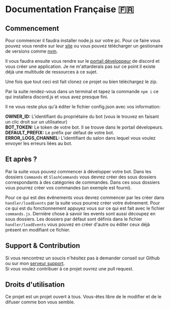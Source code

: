 # Documentation Française 🇫🇷

## Commencement

Pour commencer il faudra installer node.js sur votre pc. Pour ce faire vous pouvez vous rendre sur leur [site](https://nodejs.org/fr/) ou vous pouvez télécharger un gestionaire de versions comme [nvm](https://github.com/nvm-sh/nvm).

Il vous faudra ensuite vous rendre sur le [portail développeur](https://discord.com/developers/applications) de discord et vous créer une application. Je ne m'attarderais pas sur ce point il existe déjà une multitude de ressources à ce sujet.

Une fois que tout ceci est fait clonez ce projet ou bien téléchargez le zip.

Par la suite rendez-vous dans un terminal et tapez la commande `npm i` ce qui installera discord.js et vous avez presque fini.

Il ne vous reste plus qu'à éditer le fichier config.json avec vos information:

**OWNER_ID:** L'identifiant du propriétaire du bot (vous le trouvez en faisant un clic droit sur un utilisateur)<br/>
**BOT_TOKEN:** Le token de votre bot. Il se trouve dans le portail dévelopeurs.<br/>
**DEFAULT_PREFIX:** Le préfix par défaut de votre bot.<br/>
**ERROR_LOGS_CHANNEL:** L'identifiant du salon dans lequel vous voulez envoyer les erreurs liées au bot.

## Et après ?

Par la suite vous pouvez commencer à développer votre bot. Dans les dossiers `Commands` et `SlashCommands` vous devrez créer des sous dossiers correspondants à des catégories de commandes. Dans ces sous dossiers vous pourrez créer vos commandes (un exemple est fourni).

Pour ce qui est des évênements vous devrez commencer par les créer dans `handler/loadEvents` par la suite vous pourrez créer votre évênement. Pour ce qui est du fonctionnement appuyez vous sur ce qui est fait avec le fichier `commands.js`. Dernière chose à savoir les events sont aussi découpez en sous dossiers. Les dossiers par défaut sont définis dans le fichier `handler/loadEvents` vous pouvez en créer d'autre ou éditer ceux déjà présent en modifiant ce fichier.

## Support & Contribution

Si vous rencontrez un soucis n'hésitez pas à demander conseil sur Github ou sur mon [serveur support](discord.gg/6qzkefevrb).<br/>
Si vous voulez contribuer à ce projet ouvrez une pull request.

## Droits d'utilisation 

Ce projet est un projet ouvert à tous. Vous-êtes libre de le modifier et de le difuser comme bon vous semble.
